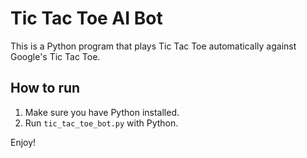 # Tic Tac Toe AI Bot

This is a Python program that plays Tic Tac Toe automatically against Google's Tic Tac Toe.

## How to run

1. Make sure you have Python installed.
2. Run `tic_tac_toe_bot.py` with Python.

Enjoy!
